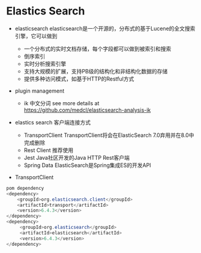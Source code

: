 # Elastics Search

* elasticsearch
elasticsearch是一个开源的，分布式的基于Lucene的全文搜索引擎，它可以做到
  * 一个分布式的实时文档存储，每个字段都可以做到被索引和搜索
  * 倒序索引
  * 实时分析搜索引擎
  * 支持大规模的扩展，支持PB级的结构化和非结构化数据的存储
  * 提供多种访问模式，如基于HTTP的Restful方式
  
* plugin management
    * ik 中文分词 see more details at
    https://github.com/medcl/elasticsearch-analysis-ik
    
* elastics search 客户端连接方式
    * TransportClient TransportClient将会在ElasticSearch 7.0弃用并在8.0中完成删除
    * Rest Client 推荐使用
    * Jest Java社区开发的Java HTTP Rest客户端
    * Spring Data ElasticSearch是Spring集成ES的开发API

*  TransportClient
```java
pom dependency
<dependency>
    <groupId>org.elasticsearch.client</groupId>
    <artifactId>transport</artifactId>
    <version>6.4.3</version>
</dependency>
<dependency>
     <groupId>org.elasticsearch</groupId>
     <artifactId>elasticsearch</artifactId>
     <version>6.4.3</version>
</dependency>
```

